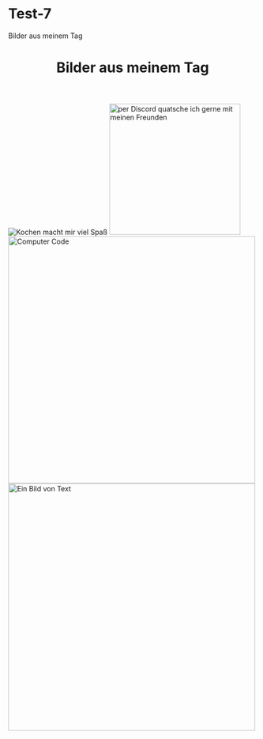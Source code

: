 # Test-7
Bilder aus meinem Tag
<!DOCTYPE html>
<html lang="de">
    <head>
        <meta charset="utf-8">
        <title>Bilder vom Alltagsleben</title>
    </head>
    <body>
        <header>
            <h1>Bilder aus meinem Tag</h1>
        </header>
        <img src="images/brokkoli-spaetzle-pfanne.jpg" alt="Kochen macht mir viel Spaß" title="Eine Brokkoli Spätzle Pfanne zum Mittag">
        <img src="https://global-uploads.webflow.com/5e157548d6f7910beea4e2d6/604150242d4c6f111dc4e0e8_AMXD2mEvYtyJeooktUtHlCW0f3vrpbwrCN0KjvULcmHdfWBRaAyxA9cSiPn_t6wHhI4mm1qbImd2ewbgBQwm-EtT8hZVevgGiACcBFZ58UQC6EPLcV-mQtaHVb02PzhRrjrpYsnz.png"
        alt="per Discord quatsche ich gerne mit meinen Freunden" title="das Logo von Discord" width=265>
        <br>
        <img src="https://hwz.rokka.io/wp-medium-large-to-large/d21ea572032084e0a80b258dd19338aeecbbc760/grafik-coding-1250x833.jpg"
        alt="Computer Code" title="programmieren lernen gehört natürlich auch dazu" width=500>
        <br>
        <img src="https://upload.wikimedia.org/wikipedia/commons/thumb/e/ee/Blocksatz-Beispiel_deutsch%2C_German_text_sample_with_fully_justified_text.svg/1200px-Blocksatz-Beispiel_deutsch%2C_German_text_sample_with_fully_justified_text.svg.png"
        alt="Ein Bild von Text" width=500>
    </body>
</html>

